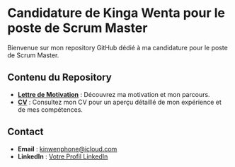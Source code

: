# Candidature de Kinga Wenta pour le poste de Scrum Master

Bienvenue sur mon repository GitHub dédié à ma candidature pour le poste de Scrum Master.

## Contenu du Repository

- **[Lettre de Motivation](Lettre_de_Motivation.md)** : Découvrez ma motivation et mon parcours.
- **[CV](CV.pdf)** : Consultez mon CV pour un aperçu détaillé de mon expérience et de mes compétences.


## Contact

- **Email** : kinwenphone@icloud.com
- **LinkedIn** : [Votre Profil LinkedIn](https://www.linkedin.com/in/votreprofil)
